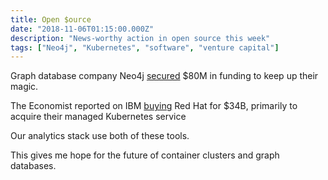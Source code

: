 ```yaml
---
title: Open $ource
date: "2018-11-06T01:15:00.000Z"
description: "News-worthy action in open source this week"
tags: ["Neo4j", "Kubernetes", "software", "venture capital"]
---
```


Graph database company Neo4j [secured](https://neo4j.com/blog/80-million-series-e/) $80M in funding to keep up their magic.

The Economist reported on IBM [buying](https://www.economist.com/business/2018/11/01/big-blues-takeover-of-red-hat-could-produce-an-uber-cloud) Red Hat for $34B, primarily to acquire their managed Kubernetes service

Our analytics stack use both of these tools. 

This gives me hope for the future of container clusters and graph databases.